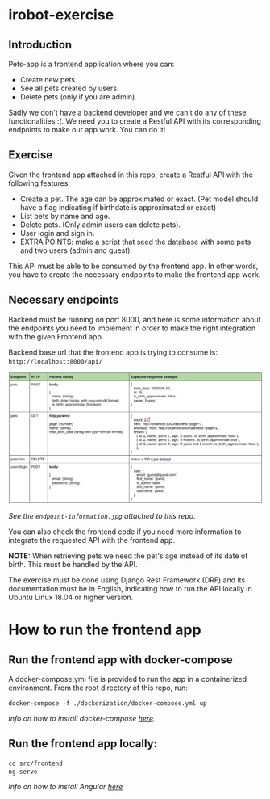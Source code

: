 # irobot-exercise
## Introduction
Pets-app is a frontend application where you can:
- Create new pets.
- See all pets created by users.
- Delete pets (only if you are admin).

Sadly we don't have a backend developer and we can't do any of these functionalities :(.
We need you to create a Restful API with its corresponding endpoints to make our app work. You can do it!
## Exercise
Given the frontend app attached in this repo, create a Restful API with the following features:
- Create a pet. The age can be approximated or exact. (Pet model should have a flag indicating if birthdate is approximated or exact)
- List pets by name and age.
- Delete pets. (Only admin users can delete pets).
- User login and sign in.
- EXTRA POINTS: make a script that seed the database with some pets and two users (admin and guest).

This API must be able to be consumed by the frontend app.
In other words, you have to create the necessary endpoints to make the frontend app work.

## Necessary endpoints

Backend must be running on port 8000, and here is some information about the endpoints you need to implement in order to make the right integration with the given Frontend app.

Backend base url that the frontend app is trying to consume is: `http://localhost:8000/api/`

<img src="./endpoint-information.jpg">

_See the `endpoint-information.jpg` attached to this repo._

You can also check the frontend code if you need more information to integrate the requested API with the frontend app.

**NOTE:** When retrieving pets we need the pet's age instead of its date of birth. This must be handled by the API.

The exercise must be done using Django Rest Framework (DRF) and its documentation must be in English, indicating how to run the API locally in Ubuntu Linux 18.04 or higher version.

# How to run the frontend app
## Run the frontend app with docker-compose <a name="docker"></a>
A docker-compose.yml file is provided to run the app in a containerized environment.
From the root directory of this repo, run:
```
docker-compose -f ./dockerization/docker-compose.yml up
```

_Info on how to install docker-compose [here](https://docs.docker.com/compose/install/)._

## Run the frontend app locally:
```
cd src/frontend
ng serve
```
_Info on how to install Angular [here](https://angular.io/guide/setup-local#prerequisites)_